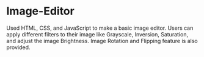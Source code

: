 # Image-Editor
Used HTML, CSS, and JavaScript to make a basic image editor.
Users can apply different filters to their image like Grayscale, Inversion, Saturation, and adjust the image Brightness.
Image Rotation and Flipping feature is also provided.
